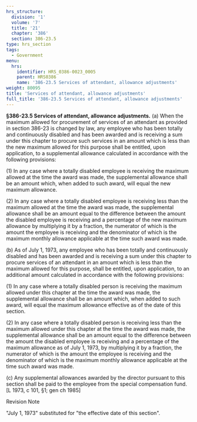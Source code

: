 ```yaml
---
hrs_structure:
  division: '1'
  volume: '7'
  title: '21'
  chapter: '386'
  section: 386-23.5
type: hrs_section
tags:
  - Government
menu:
  hrs:
    identifier: HRS_0386-0023_0005
    parent: HRS0386
    name: '386-23.5 Services of attendant, allowance adjustments'
weight: 80095
title: 'Services of attendant, allowance adjustments'
full_title: '386-23.5 Services of attendant, allowance adjustments'
---
```

**§386-23.5 Services of attendant, allowance adjustments.** (a) When the maximum allowed for procurement of services of an attendant as provided in section 386-23 is changed by law, any employee who has been totally and continuously disabled and has been awarded and is receiving a sum under this chapter to procure such services in an amount which is less than the new maximum allowed for this purpose shall be entitled, upon application, to a supplemental allowance calculated in accordance with the following provisions:

(1) In any case where a totally disabled employee is receiving the maximum allowed at the time the award was made, the supplemental allowance shall be an amount which, when added to such award, will equal the new maximum allowance.

(2) In any case where a totally disabled employee is receiving less than the maximum allowed at the time the award was made, the supplemental allowance shall be an amount equal to the difference between the amount the disabled employee is receiving and a percentage of the new maximum allowance by multiplying it by a fraction, the numerator of which is the amount the employee is receiving and the denominator of which is the maximum monthly allowance applicable at the time such award was made.

(b) As of July 1, 1973, any employee who has been totally and continuously disabled and has been awarded and is receiving a sum under this chapter to procure services of an attendant in an amount which is less than the maximum allowed for this purpose, shall be entitled, upon application, to an additional amount calculated in accordance with the following provisions:

(1) In any case where a totally disabled person is receiving the maximum allowed under this chapter at the time the award was made, the supplemental allowance shall be an amount which, when added to such award, will equal the maximum allowance effective as of the date of this section.

(2) In any case where a totally disabled person is receiving less than the maximum allowed under this chapter at the time the award was made, the supplemental allowance shall be an amount equal to the difference between the amount the disabled employee is receiving and a percentage of the maximum allowance as of July 1, 1973, by multiplying it by a fraction, the numerator of which is the amount the employee is receiving and the denominator of which is the maximum monthly allowance applicable at the time such award was made.

(c) Any supplemental allowances awarded by the director pursuant to this section shall be paid to the employee from the special compensation fund. [L 1973, c 101, §1; gen ch 1985]

Revision Note

"July 1, 1973" substituted for "the effective date of this section".